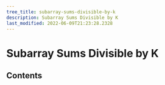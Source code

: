 ```yaml
---
tree_title: subarray-sums-divisible-by-k
description: Subarray Sums Divisible by K
last_modified: 2022-06-09T21:23:28.2328
---
```


# Subarray Sums Divisible by K

## Contents
